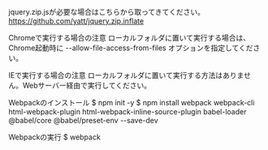 jquery.zip.jsが必要な場合はこちらから取ってきてください。
https://github.com/yatt/jquery.zip.inflate

Chromeで実行する場合の注意
ローカルフォルダに置いて実行する場合は、Chrome起動時に --allow-file-access-from-files オプションを指定してください。

IEで実行する場合の注意
ローカルフォルダに置いて実行する方法はありません。Webサーバー経由で実行してください。

Webpackのインストール
$ npm init -y
$ npm install webpack webpack-cli html-webpack-plugin html-webpack-inline-source-plugin babel-loader @babel/core @babel/preset-env --save-dev

Webpackの実行
$ webpack
